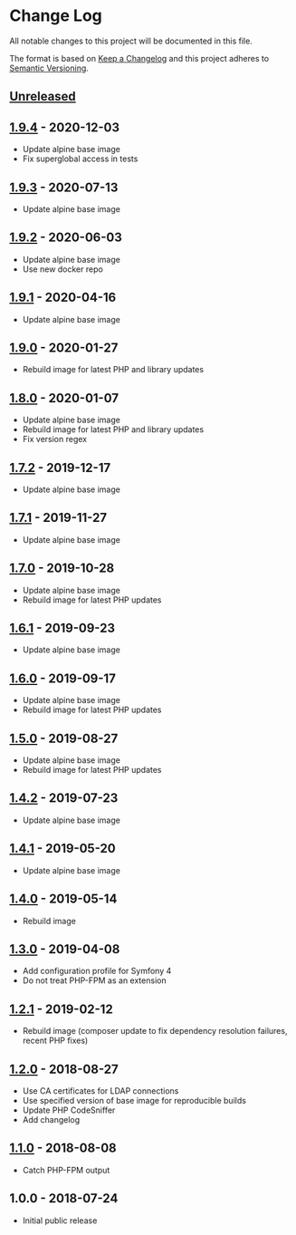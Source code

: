 # Change Log
All notable changes to this project will be documented in this file.

The format is based on [Keep a Changelog](http://keepachangelog.com/)
and this project adheres to [Semantic Versioning](http://semver.org/).

## [Unreleased]

## [1.9.4] - 2020-12-03
- Update alpine base image
- Fix superglobal access in tests

## [1.9.3] - 2020-07-13
- Update alpine base image

## [1.9.2] - 2020-06-03
- Update alpine base image
- Use new docker repo

## [1.9.1] - 2020-04-16
- Update alpine base image

## [1.9.0] - 2020-01-27
- Rebuild image for latest PHP and library updates

## [1.8.0] - 2020-01-07
- Update alpine base image
- Rebuild image for latest PHP and library updates
- Fix version regex

## [1.7.2] - 2019-12-17
- Update alpine base image

## [1.7.1] - 2019-11-27
- Update alpine base image

## [1.7.0] - 2019-10-28
- Update alpine base image
- Rebuild image for latest PHP updates

## [1.6.1] - 2019-09-23
- Update alpine base image

## [1.6.0] - 2019-09-17
- Update alpine base image
- Rebuild image for latest PHP updates

## [1.5.0] - 2019-08-27
- Update alpine base image
- Rebuild image for latest PHP updates

## [1.4.2] - 2019-07-23
- Update alpine base image

## [1.4.1] - 2019-05-20
- Update alpine base image

## [1.4.0] - 2019-05-14
- Rebuild image

## [1.3.0] - 2019-04-08
- Add configuration profile for Symfony 4
- Do not treat PHP-FPM as an extension

## [1.2.1] - 2019-02-12
- Rebuild image (composer update to fix dependency resolution failures, recent PHP fixes)

## [1.2.0] - 2018-08-27
- Use CA certificates for LDAP connections
- Use specified version of base image for reproducible builds
- Update PHP CodeSniffer
- Add changelog

## [1.1.0] - 2018-08-08
- Catch PHP-FPM output

## 1.0.0 - 2018-07-24
- Initial public release

[Unreleased]: https://github.com/gmitirol/alpine38-php72/compare/1.9.4...HEAD
[1.9.4]: https://github.com/gmitirol/alpine38-php72/compare/1.9.3...1.9.4
[1.9.3]: https://github.com/gmitirol/alpine38-php72/compare/1.9.2...1.9.3
[1.9.2]: https://github.com/gmitirol/alpine38-php72/compare/1.9.1...1.9.2
[1.9.1]: https://github.com/gmitirol/alpine38-php72/compare/1.9.0...1.9.1
[1.9.0]: https://github.com/gmitirol/alpine38-php72/compare/1.8.0...1.9.0
[1.8.0]: https://github.com/gmitirol/alpine38-php72/compare/1.7.2...1.8.0
[1.7.2]: https://github.com/gmitirol/alpine38-php72/compare/1.7.1...1.7.2
[1.7.1]: https://github.com/gmitirol/alpine38-php72/compare/1.7.0...1.7.1
[1.7.0]: https://github.com/gmitirol/alpine38-php72/compare/1.6.1...1.7.0
[1.6.1]: https://github.com/gmitirol/alpine38-php72/compare/1.6.0...1.6.1
[1.6.0]: https://github.com/gmitirol/alpine38-php72/compare/1.5.0...1.6.0
[1.5.0]: https://github.com/gmitirol/alpine38-php72/compare/1.4.2...1.5.0
[1.4.2]: https://github.com/gmitirol/alpine38-php72/compare/1.4.1...1.4.2
[1.4.1]: https://github.com/gmitirol/alpine38-php72/compare/1.4.0...1.4.1
[1.4.0]: https://github.com/gmitirol/alpine38-php72/compare/1.3.0...1.4.0
[1.3.0]: https://github.com/gmitirol/alpine38-php72/compare/1.2.0...1.3.0
[1.2.1]: https://github.com/gmitirol/alpine38-php72/compare/1.2.0...1.2.1
[1.2.0]: https://github.com/gmitirol/alpine38-php72/compare/1.1.0...1.2.0
[1.1.0]: https://github.com/gmitirol/alpine38-php72/compare/1.0.0...1.1.0
